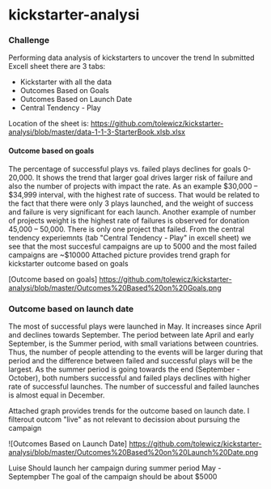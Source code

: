 # kickstarter-analysi
### Challenge

Performing data analysis of kickstarters to uncover the trend
In submitted Excell sheet there are 3 tabs: 
* Kickstarter with all the data
* Outcomes Based on Goals
* Outcomes Based on Launch Date
* Central Tendency - Play

Location of the sheet is: 
https://github.com/tolewicz/kickstarter-analysi/blob/master/data-1-1-3-StarterBook.xlsb.xlsx

#### Outcome based on goals
The percentage of successful plays vs. failed plays declines for goals 0-20,000. It shows the trend that larger goal drives larger risk of failure and also the number of projects with impact the rate. As an example $30,000 – $34,999 interval, with the highest rate of success. That would be related to the fact that there were only 3 plays launched, and the weight of success and failure is very significant for each launch. Another example of number of projects weight is the highest rate of failures is observed for donation 45,000 – 50,000. There is only one project that failed. From the central tendency experiemnts (tab "Central Tendency - Play" in excell sheet) we see that the most succesful campaigns are up to 5000 and the most failed campaigns are ~$10000
Attached picture provides trend graph for kickstarter outcome based on goals

[Outcome based on goals] https://github.com/tolewicz/kickstarter-analysi/blob/master/Outcomes%20Based%20on%20Goals.png

### Outcome based on launch date
The most of successful plays were launched in May. It increases since April and declines towards September. The period between late April and early September, is the Summer period, with small variations between countries. Thus, the number of people attending to the events will be larger during that period and the difference between failed and successful plays will be the largest. As the summer period is going towards the end (September - October), both numbers successful and failed plays declines with higher rate of successful launches. The number of successful and failed launches is almost equal in December.

Attached graph provides trends for the outcome based on launch date. I filterout outcom "live" as not relevant to decission about pursuing the campaign 

![Outcomes Based on Launch Date] https://github.com/tolewicz/kickstarter-analysi/blob/master/Outcomes%20Based%20on%20Launch%20Date.png

Luise Should launch her campaign during summer period May - Septempber 
The goal of the campaign should be about $5000

